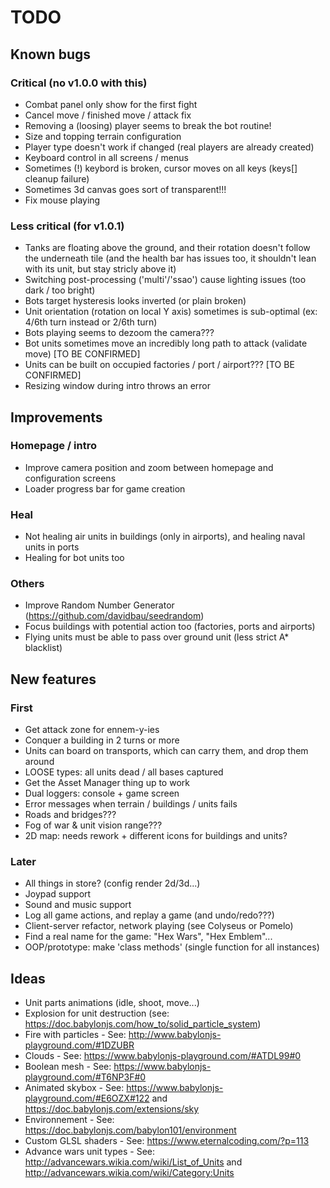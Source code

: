 # TODO

## Known bugs

### Critical (no v1.0.0 with this)

* Combat panel only show for the first fight
* Cancel move / finished move / attack fix
* Removing a (loosing) player seems to break the bot routine!
* Size and topping terrain configuration
* Player type doesn't work if changed (real players are already created)
* Keyboard control in all screens / menus
* Sometimes (!) keybord is broken, cursor moves on all keys (keys[] cleanup failure)
* Sometimes 3d canvas goes sort of transparent!!!
* Fix mouse playing

### Less critical (for v1.0.1)

* Tanks are floating above the ground, and their rotation doesn't follow the underneath tile (and the health bar has issues too, it shouldn't lean with its unit, but stay stricly above it)
* Switching post-processing ('multi'/'ssao') cause lighting issues (too dark / too bright)
* Bots target hysteresis looks inverted (or plain broken)
* Unit orientation (rotation on local Y axis) sometimes is sub-optimal (ex: 4/6th turn instead or 2/6th turn)
* Bots playing seems to dezoom the camera???
* Bot units sometimes move an incredibly long path to attack (validate move) [TO BE CONFIRMED]
* Units can be built on occupied factories / port / airport??? [TO BE CONFIRMED]
* Resizing window during intro throws an error

## Improvements

### Homepage / intro

* Improve camera position and zoom between homepage and configuration screens
* Loader progress bar for game creation

### Heal

* Not healing air units in buildings (only in airports), and healing naval units in ports
* Healing for bot units too

### Others

* Improve Random Number Generator (https://github.com/davidbau/seedrandom)
* Focus buildings with potential action too (factories, ports and airports)
* Flying units must be able to pass over ground unit (less strict A* blacklist)

## New features

### First

* Get attack zone for ennem-y-ies
* Conquer a building in 2 turns or more
* Units can board on transports, which can carry them, and drop them around
* LOOSE types: all units dead / all bases captured
* Get the Asset Manager thing up to work
* Dual loggers: console + game screen
* Error messages when terrain / buildings / units fails
* Roads and bridges???
* Fog of war & unit vision range???
* 2D map: needs rework + different icons for buildings and units?

### Later

* All things in store? (config render 2d/3d...)
* Joypad support
* Sound and music support
* Log all game actions, and replay a game (and undo/redo???)
* Client-server refactor, network playing (see Colyseus or Pomelo)
* Find a real name for the game: "Hex Wars", "Hex Emblem"...
* OOP/prototype: make 'class methods' (single function for all instances)

## Ideas

* Unit parts animations (idle, shoot, move...)
* Explosion for unit destruction (see: https://doc.babylonjs.com/how_to/solid_particle_system)
* Fire with particles - See: http://www.babylonjs-playground.com/#1DZUBR
* Clouds - See: https://www.babylonjs-playground.com/#ATDL99#0
* Boolean mesh - See: https://www.babylonjs-playground.com/#T6NP3F#0
* Animated skybox - See: https://www.babylonjs-playground.com/#E6OZX#122 and https://doc.babylonjs.com/extensions/sky
* Environnement - See: https://doc.babylonjs.com/babylon101/environment
* Custom GLSL shaders - See: https://www.eternalcoding.com/?p=113
* Advance wars unit types - See: http://advancewars.wikia.com/wiki/List_of_Units and http://advancewars.wikia.com/wiki/Category:Units

